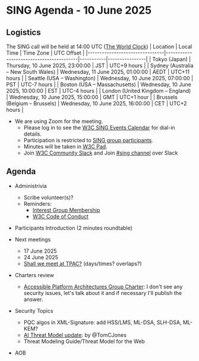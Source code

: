 # SING Agenda - 10 June 2025

## Logistics

The SING call will be held at 14:00 UTC ([The World Clock](https://www.timeanddate.com/worldclock/meetingdetails.html?year=2025&month=06&day=10&hour=14&min=0&sec=0&p1=248&p2=240&p3=234&p4=43&p5=136&p6=48))
| Location                       | Local Time                             | Time Zone | UTC Offset     |
|--------------------------------|-----------------------------------------|-----------|----------------|
| Tokyo (Japan)                  | Thursday, 10 June 2025, 23:00:00    | JST       | UTC+9 hours    |
| Sydney (Australia – New South Wales) | Wednesday, 11 June 2025, 01:00:00    | AEDT      | UTC+11 hours   |
| Seattle (USA – Washington)     | Wednesday, 10 June 2025, 07:00:00   | PST       | UTC-7 hours    |
| Boston (USA – Massachusetts)   | Wednesday, 10 June 2025, 10:00:00   | EST       | UTC-4 hours    |
| London (United Kingdom – England) | Wednesday, 10 June 2025, 15:00:00   | GMT       | UTC+1 hour            |
| Brussels (Belgium – Brussels)  | Wednesday, 10 June 2025, 16:00:00   | CET       | UTC+2 hours     |


* We are using Zoom for the meeting.
    * Please log in to see the [W3C SING Events Calendar](https://www.w3.org/groups/ig/security/calendar/) for dial-in details. 
    * Participation is restricted to [SING group participants](https://www.w3.org/groups/ig/security/participants/).
    * Minutes will be taken in [W3C Pad](https://pad.w3.org/p/SING_2025-06-10).
    * Join [W3C Community Slack](https://www.w3.org/wiki/Slack) and Join [#sing channel](https://w3ccommunity.slack.com/archives/C083DKWSAJX) over Slack


## Agenda

* Administrivia
  * Scribe volunteer(s)?
  * Reminders: 
     * [Interest Group Membership](https://www.w3.org/groups/ig/security/)
     * [W3C Code of Conduct](https://www.w3.org/policies/code-of-conduct/)
* Participants Introduction (2 minutes roundtable)

* Next meetings
  * 17 June 2025
  * 24 June 2025
  * [Shall we meet at TPAC?](https://github.com/w3c/tpac2025-meetings/) (days/times? overlaps?)

* Charters review
  * [Accessible Platform Architectures Group Charter](https://github.com/w3c/strategy/issues/498): I don't see any security issues, let's talk about it and if necessary I'll publish the answer.
  
* Security Topics
  * PQC algos in XML-Signature: add HSS/LMS, ML-DSA, SLH-DSA, ML-KEM?
  * [AI Threat Model update](https://github.com/TomCJones/threat-modeling/blob/main/models/AI%20in%20a%20Scripted%20User%20Agent.md): by @TomCJones
  * Threat Modeling Guide/Threat Model for the Web


* AOB
